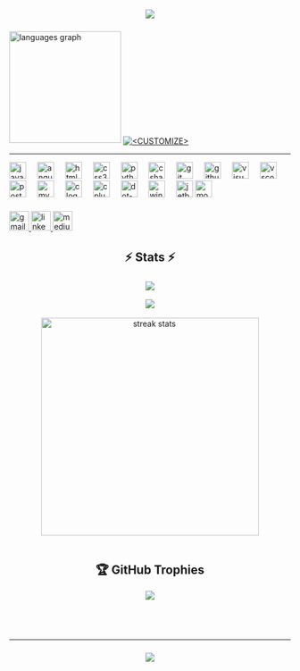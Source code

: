 
<h3 align="center">
    <img src="https://readme-typing-svg.herokuapp.com/?font=Righteous&size=25&center=true&vCenter=true&width=500&height=70&duration=4000&lines=Hi+my+name+is;+Hayotillo;+and+I'm+.net+developer!">
</h3>


###

<img src="https://github-readme-stats.vercel.app/api/top-langs?username=Tursunboev-Hayotilla&locale=en&hide_title=true&layout=compact&card_width=320&langs_count=10&theme=dracula&hide_border=true" height=200 alt="languages graph" />


<a href="https://github.com/Tursunboev-Hayotilla/Tursunboev-Hayotilla">
  <img align="center" src="https://github-readme-stats.vercel.app/api?username=Tursunboev-Hayotilla&show_icons=true&line_height=30&count_private=true&title_color=ffffff&text_color=c9cacc&icon_color=2bbc8a&bg_color=1d1f21" alt="<CUSTOMIZE>" />
</a>
<hr>

<div align="left">
  <img src="https://cdn.jsdelivr.net/gh/devicons/devicon/icons/javascript/javascript-original.svg" height="30" alt="javascript logo"  />
  <img width="12" />
 <img src="https://cdn.jsdelivr.net/gh/devicons/devicon/icons/angular/angular-original.svg" height="30" alt="angular logo"  />
  <img width="12" />
  <img src="https://cdn.jsdelivr.net/gh/devicons/devicon/icons/html5/html5-original.svg" height="30" alt="html5 logo"  />
  <img width="12" />
  <img src="https://cdn.jsdelivr.net/gh/devicons/devicon/icons/css3/css3-original.svg" height="30" alt="css3 logo"  />
  <img width="12" />
  <img src="https://cdn.jsdelivr.net/gh/devicons/devicon/icons/python/python-original.svg" height="30" alt="python logo"  />
  <img width="12" />
  <img src="https://cdn.jsdelivr.net/gh/devicons/devicon/icons/csharp/csharp-original.svg" height="30" alt="csharp logo"  />
  <img width="12" />
  <img src="https://cdn.jsdelivr.net/gh/devicons/devicon/icons/git/git-original.svg" height="30" alt="git logo"  />
  <img width="12" />
  <img src="https://cdn.jsdelivr.net/gh/devicons/devicon/icons/github/github-original.svg" height="30" alt="github logo"  />
  <img width="12" />
  <img src="https://cdn.jsdelivr.net/gh/devicons/devicon/icons/visualstudio/visualstudio-plain.svg" height="30" alt="visualstudio logo"  />
  <img width="12" />
  <img src="https://cdn.jsdelivr.net/gh/devicons/devicon/icons/vscode/vscode-original.svg" height="30" alt="vscode logo"  />
  <img width="12" />
  <img src="https://cdn.jsdelivr.net/gh/devicons/devicon/icons/postgresql/postgresql-original.svg" height="30" alt="postgresql logo"  />
  <img width="12" />
  <img src="https://cdn.jsdelivr.net/gh/devicons/devicon/icons/mysql/mysql-original.svg" height="30" alt="mysql logo"  />
  <img width="12" />
  <img src="https://cdn.jsdelivr.net/gh/devicons/devicon/icons/c/c-original.svg" height="30" alt="c logo"  />
  <img width="12" />
  <img src="https://cdn.jsdelivr.net/gh/devicons/devicon/icons/cplusplus/cplusplus-original.svg" height="30" alt="cplusplus logo"  />
  <img width="12" />
  <img src="https://cdn.jsdelivr.net/gh/devicons/devicon/icons/dot-net/dot-net-original.svg" height="30" alt="dot-net logo"  />
  <img width="12" />
  <img src="https://cdn.jsdelivr.net/gh/devicons/devicon/icons/windows8/windows8-original.svg" height="30" alt="windows8 logo"  />
  <img width="12" />
  <img src="https://cdn.jsdelivr.net/gh/devicons/devicon/icons/jetbrains/jetbrains-original.svg" height="30" alt="jetbrains logo"  />
  <img src="https://cdn.jsdelivr.net/gh/devicons/devicon/icons/mongodb/mongodb-original.svg" height="30" alt="mongodb logo"  />
  
</div>

###

<div align="left">
  <a href="https://hayotillotursunboev7@gmail.com" target="_blank">
    <img src="https://img.shields.io/static/v1?message=Gmail&logo=gmail&label=&color=D14836&logoColor=white&labelColor=&style=for-the-badge" height="35" alt="gmail logo"  />
  </a>
  <a href="https://www.linkedin.com/in/hayotillo-tursunbaev-54535a283?lipi=urn%3Ali%3Apage%3Ad_flagship3_people%3Bd%2BH61vR%2FTtaxfc0w2tyI3g%3D%3D" target="_blank">
    <img src="https://img.shields.io/static/v1?message=LinkedIn&logo=linkedin&label=&color=0077B5&logoColor=white&labelColor=&style=for-the-badge" height="35" alt="linkedin logo"  />
  </a>
  <a href="https://hayotillotursunboev.medium.com" target="_blank">
    <img src="https://img.shields.io/static/v1?message=Medium&logo=medium&label=&color=12100E&logoColor=white&labelColor=&style=for-the-badge" height="35" alt="medium logo"  />
  </a>

</div>

<h2 align="center">⚡️ Stats ⚡️</h2>
<h3 align="center"><img src="https://readme-typing-svg.herokuapp.com/?font=Righteous&size=25&center=true&vCenter=true&width=500&height=70&duration=4000&lines=Profile+views">
</h3>

<div align="center">
  <img src="https://profile-counter.glitch.me/Tursunboev-Hayotilla/count.svg?"  />
</div>
<br>
<div align=center>
  <img width=390 src="https://streak-stats.demolab.com/?user=Tursunboev-Hayotilla&count_private=true&theme=react&border_radius=10" alt="streak stats"/>
  
  <br/>
 <br/>

## 🏆 GitHub Trophies
![](https://github-profile-trophy.vercel.app/?username=Tursunboev-Hayotilla&theme=radical&no-frame=true&no-bg=true&margin-w=4)

###
</div>
  
</div>
<br/><br/>
<hr/>

<h3 align="center">
    <img src="https://readme-typing-svg.herokuapp.com/?font=Righteous&size=25&center=true&vCenter=true&width=500&height=70&duration=4000&lines=Thanks+for+visiting!+✌️;+Shoot+me+a+message;+on+telegram+,+instagram+and+linkedin!;I'm+always+down+to+collab+🙂">
</h3>
